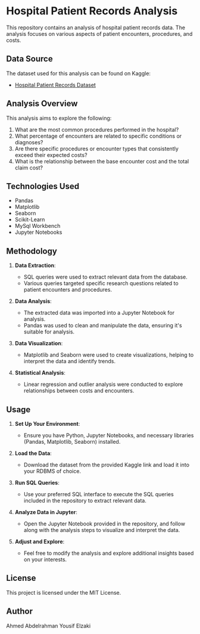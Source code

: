 # Hospital Patient Records Analysis

This repository contains an analysis of hospital patient records data. The analysis focuses on various aspects of patient encounters, procedures, and costs.

## Data Source

The dataset used for this analysis can be found on Kaggle:
- [Hospital Patient Records Dataset](https://www.kaggle.com/datasets/ahmedezzatibrahem/hospital-patient-records)

## Analysis Overview

This analysis aims to explore the following:

1. What are the most common procedures performed in the hospital?
2. What percentage of encounters are related to specific conditions or diagnoses?
3. Are there specific procedures or encounter types that consistently exceed their expected costs?
4. What is the relationship between the base encounter cost and the total claim cost?

## Technologies Used

- Pandas
- Matplotlib
- Seaborn
- Scikit-Learn
- MySql Workbench
- Jupyter Notebooks

## Methodology

1. **Data Extraction**: 
   - SQL queries were used to extract relevant data from the database.
   - Various queries targeted specific research questions related to patient encounters and procedures.

2. **Data Analysis**:
   - The extracted data was imported into a Jupyter Notebook for analysis.
   - Pandas was used to clean and manipulate the data, ensuring it's suitable for analysis.

3. **Data Visualization**:
   - Matplotlib and Seaborn were used to create visualizations, helping to interpret the data and identify trends.

4. **Statistical Analysis**:
   - Linear regression and outlier analysis were conducted to explore relationships between costs and encounters.


## Usage

1. **Set Up Your Environment**:
   - Ensure you have Python, Jupyter Notebooks, and necessary libraries (Pandas, Matplotlib, Seaborn) installed.

2. **Load the Data**:
   - Download the dataset from the provided Kaggle link and load it into your RDBMS of choice.

3. **Run SQL Queries**:
   - Use your preferred SQL interface to execute the SQL queries included in the repository to extract relevant data.

4. **Analyze Data in Jupyter**:
   - Open the Jupyter Notebook provided in the repository, and follow along with the analysis steps to visualize and interpret the data.

5. **Adjust and Explore**:
   - Feel free to modify the analysis and explore additional insights based on your interests.


## License

This project is licensed under the MIT License.

## Author
Ahmed Abdelrahman Yousif Elzaki
